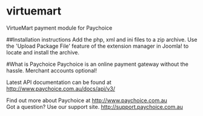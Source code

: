 virtuemart
==========

VirtueMart payment module for Paychoice

##Installation instructions
Add the php, xml and ini files to a zip archive. Use the 'Upload Package File' feature of the extension manager in Joomla! to locate and install the archive.

#What is Paychoice
Paychoice is an online payment gateway without the hassle. Merchant accounts optional!

Latest API documentation can be found at http://www.paychoice.com.au/docs/api/v3/

Find out more about Paychoice at http://www.paychoice.com.au  
Got a question? Use our support site. http://support.paychoice.com.au